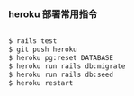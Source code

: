 ### heroku 部署常用指令

```bash

$ rails test
$ git push heroku
$ heroku pg:reset DATABASE
$ heroku run rails db:migrate
$ heroku run rails db:seed
$ heroku restart

```